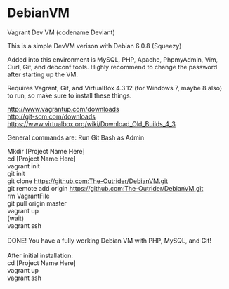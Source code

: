 DebianVM
========

Vagrant Dev VM (codename Deviant)

This is a simple DevVM verison with Debian 6.0.8 (Squeezy)

Added into this environment is MySQL, PHP, Apache, PhpmyAdmin, Vim, Curl, Git, and debconf tools. Highly recommend to change the password after starting up the VM.

Requires Vagrant, Git, and VirtualBox 4.3.12 (for Windows 7, maybe 8 also) to run, so make sure to install these things.

http://www.vagrantup.com/downloads <br />
http://git-scm.com/downloads <br />
https://www.virtualbox.org/wiki/Download_Old_Builds_4_3 <br />

General commands are:
Run Git Bash as Admin

Mkdir [Project Name Here] <br />
cd [Project Name Here] <br />
vagrant init <br />
git init <br />
git clone https://github.com:The-Outrider/DebianVM.git <br />
git remote add origin https://github.com:The-Outrider/DebianVM.git <br />
rm VagrantFile <br />
git pull origin master <br />
vagrant up <br />
(wait) <br />
vagrant ssh <br />
<br />
DONE! You have a fully working Debian VM with PHP, MySQL, and Git! <br  />
<br  />
After initial installation: <br  />
cd [Project Name Here] <br  />
vagrant up <br  />
vagrant ssh <br  />
